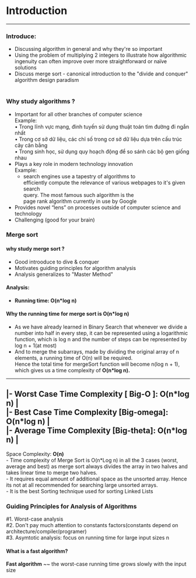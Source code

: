 # Introduction
---  
### Introduce:  
- Discussing algorithm in general  and why they're so important  
- Using the problem of multiplying 2 integers to illustrate how algorithmic ingenuity can often improve over more straightforward or naïve solutions  
- Discuss merge sort - canonical introduction to the "divide and conquer" algorithm design paradism   
 
 
 
### Why study algorithms ?  
- Important for all other branches of computer science  
Example:   
	• Trong lĩnh vực mạng, đinh tuyến sử dụng thuật toán tìm đường đi ngắn nhất  
	• Trong cơ sở dữ liệu, các chỉ số trong cơ sở dữ liệu dựa trên cấu trúc cây cân bằng  
	• Trong sinh học, sử dụng quy hoạch động để so sánh các bộ gen giống nhau   
- Plays a key  role in modern technology innovation   
Example:   
	- search  engines use a tapestry of algorithms to  
	efficiently compute the relevance of  various webpages to it's given search  
	query.  The most famous such algorithm is the  
	page rank algorithm currently in use by  Google  
- Provides novel “lens” on processes outside of computer science and technology   
- Challenging (good for your brain)

### Merge sort
#### why study merge sort ? 
- Good introoduce to dive & conquer
- Motivates guiding principles for algorithm analysis
- Analysis generalizes to "Master Method"


#### Analysis:
- **Running time: O(n*log n)**
#### Why the running time for merge sort is O(n*log n)  
- As we have already learned in Binary Search that whenever we divide a number into half in every step, it can be represented using a logarithmic function, which is log n and the number of steps can be represented by log n + 1(at most)  
- And to merge the subarrays, made by dividing the original array of n elements, a running time of O(n) will be required.  
Hence the total time for mergeSort function will become n(log n + 1), which gives us a time complexity of **O(n*log n).**    
---------------------------------------------------------  
|- Worst Case Time Complexity [ Big-O ]: **O(n*log n)**  |  
|- Best Case Time Complexity [Big-omega]: **O(n*log n)** |  
|- Average Time Complexity [Big-theta]: **O(n*log n)**  |  
----------------------------------------------------------  
Space Complexity: **O(n)**  
	- Time complexity of Merge Sort is O(n*Log n) in all the 3 cases (worst, average and best) as merge sort always divides the array in two halves and takes linear time to merge two halves.  
	- It requires equal amount of additional space as the unsorted array. Hence its not at all recommended for searching large unsorted arrays.  
	- It is the best Sorting technique used for sorting Linked Lists  
### Guiding Principles for Analysis of Algorithms  
#1. Worst-case analysis  
#2. Don't pay much attention to constants factors(constants depend on architecture/compiler/programer)  
#3. Asymtotic analysis: focus on running time for large input sizes n
#### What is a fast algorithm?
**Fast algorithm** ~~ the worst-case running time  grows slowly  with the input size  
